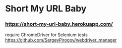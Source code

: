 # Short My URL Baby

### https://short-my-url-baby.herokuapp.com/

require ChromeDriver for Selenium tests
https://github.com/SergeyPirogov/webdriver_manager

